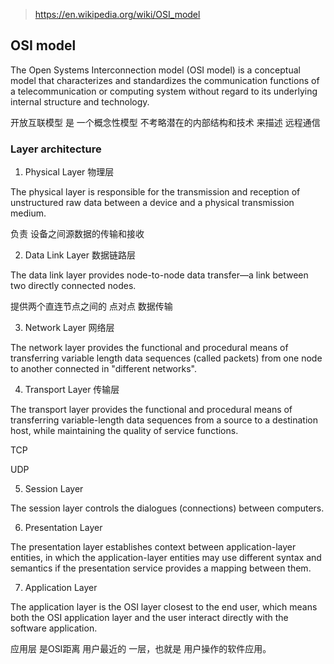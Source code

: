 > https://en.wikipedia.org/wiki/OSI_model

## OSI model

The Open Systems Interconnection model (OSI model) is a conceptual model that characterizes and standardizes the communication functions of a telecommunication or computing system without regard to its underlying internal structure and technology.

开放互联模型 是 一个概念性模型 不考略潜在的内部结构和技术 来描述 远程通信


### Layer architecture

1. Physical Layer 物理层

The physical layer is responsible for the transmission and reception of unstructured raw data between a device and a physical transmission medium. 

负责 设备之间源数据的传输和接收

2. Data Link Layer 数据链路层

The data link layer provides node-to-node data transfer—a link between two directly connected nodes. 

提供两个直连节点之间的 点对点 数据传输

3. Network Layer 网络层

The network layer provides the functional and procedural means of transferring variable length data sequences (called packets) from one node to another connected in "different networks". 

4. Transport Layer 传输层

The transport layer provides the functional and procedural means of transferring variable-length data sequences from a source to a destination host, while maintaining the quality of service functions.

TCP

UDP


5. Session Layer 

The session layer controls the dialogues (connections) between computers.

6. Presentation Layer

The presentation layer establishes context between application-layer entities, in which the application-layer entities may use different syntax and semantics if the presentation service provides a mapping between them.

7. Application Layer

The application layer is the OSI layer closest to the end user, which means both the OSI application layer and the user interact directly with the software application. 

应用层 是OSI距离 用户最近的 一层，也就是 用户操作的软件应用。







